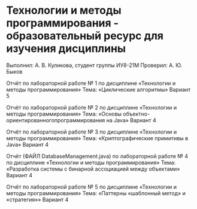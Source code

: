 # Технологии и методы программирования - образовательный ресурс для изучения дисциплины

Выполнил: А. В. Куликова, студент группы ИУ8-21М 
Проверил: А. Ю. Быков 

Отчёт 
по лабораторной работе № 1 
по дисциплине «Технологии и методы программирования» 
Тема: «Циклические алгоритмы» 
Вариант 5 

Отчёт 
по лабораторной работе № 2
по дисциплине «Технологии и методы программирования» 
Тема: «Основы объектно-ориентированногопрограммирования на Java» 
Вариант 4 

Отчёт 
по лабораторной работе № 3 
по дисциплине «Технологии и методы программирования» 
Тема: «Криптографические примитивы в Java» 
Вариант 4 

Отчёт (ФАЙЛ DatabaseManagement.java)
по лабораторной работе № 4 
по дисциплине «Технологии и методы программирования» 
Тема: «Разработка системы с бинарной ассоциацией
между объектами» 
Вариант 4 

Отчёт 
по лабораторной работе № 5
по дисциплине «Технологии и методы программирования» 
Тема: «Паттерны «шаблонный метод» и «стратегия»» 
Вариант 4 

